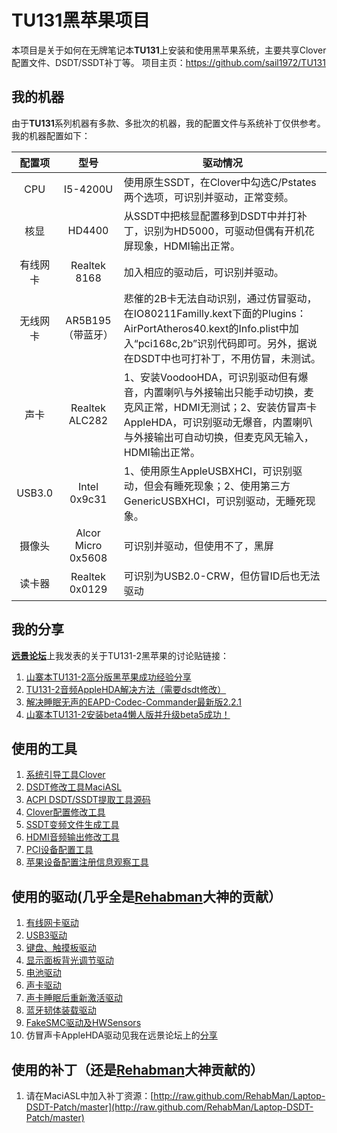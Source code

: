 # TU131黑苹果项目
本项目是关于如何在无牌笔记本**TU131**上安装和使用黑苹果系统，主要共享Clover配置文件、DSDT/SSDT补丁等。
项目主页：https://github.com/sail1972/TU131

## 我的机器
由于**TU131**系列机器有多款、多批次的机器，我的配置文件与系统补丁仅供参考。我的机器配置如下：

配置项 |型号 |驱动情况
:--------:|:-------:|----------
CPU     | I5-4200U | 使用原生SSDT，在Clover中勾选C/Pstates两个选项，可识别并驱动，正常变频。
核显     | HD4400 | 从SSDT中把核显配置移到DSDT中并打补丁，识别为HD5000，可驱动但偶有开机花屏现象，HDMI输出正常。
有线网卡 | Realtek 8168 | 加入相应的驱动后，可识别并驱动。
无线网卡 | AR5B195（带蓝牙）| 悲催的2B卡无法自动识别，通过仿冒驱动，在IO80211Familly.kext下面的Plugins：AirPortAtheros40.kext的Info.plist中加入“pci168c,2b”识别代码即可。另外，据说在DSDT中也可打补丁，不用仿冒，未测试。
声卡     | Realtek ALC282 | 1、安装VoodooHDA，可识别驱动但有爆音，内置喇叭与外接输出只能手动切换，麦克风正常，HDMI无测试；2、安装仿冒声卡AppleHDA，可识别驱动无爆音，内置喇叭与外接输出可自动切换，但麦克风无输入，HDMI输出正常。
USB3.0  | Intel 0x9c31 | 1、使用原生AppleUSBXHCI，可识别驱动，但会有睡死现象；2、使用第三方GenericUSBXHCI，可识别驱动，无睡死现象。
摄像头   | Alcor Micro 0x5608 | 可识别并驱动，但使用不了，黑屏
读卡器   | Realtek 0x0129 | 可识别为USB2.0-CRW，但仿冒ID后也无法驱动

## 我的分享
[**远景论坛**](http://bbs.pcbeta.com)上我发表的关于TU131-2黑苹果的讨论贴链接：

1. [山寨本TU131-2高分版黑苹果成功经验分享](http://bbs.pcbeta.com/viewthread-1534188-1-1.html)
2. [TU131-2音频AppleHDA解决方法（需要dsdt修改）](http://bbs.pcbeta.com/viewthread-1542989-1-1.html)
3. [解决睡眠无声的EAPD-Codec-Commander最新版2.2.1](http://bbs.pcbeta.com/viewthread-1546461-1-1.html)
4. [山寨本TU131-2安装beta4懒人版并升级beta5成功！](http://bbs.pcbeta.com/viewthread-1548655-1-1.html)


## 使用的工具

1. [系统引导工具Clover](http://sourceforge.net/projects/cloverefiboot/)
2. [DSDT修改工具MaciASL](http://sourceforge.net/projects/maciasl/)
3. [ACPI DSDT/SSDT提取工具源码](https://acpica.org/downloads)
4. [Clover配置修改工具](http://mackie100.webwacemaster.altervista.org/)
5. [SSDT变频文件生成工具](https://github.com/Piker-Alpha/ssdtPRGen.sh)
6. [HDMI音频输出修改工具](https://github.com/Piker-Alpha/AppleIntelFramebufferAzul.sh)
7. [PCI设备配置工具](http://sourceforge.net/projects/dpcimanager/)
8. [苹果设备配置注册信息观察工具](http://sourceforge.net/projects/iojones)

## 使用的驱动(几乎全是[Rehabman](https://github.com/RehabMan)大神的贡献）

1. [有线网卡驱动](https://bitbucket.org/RehabMan/os-x-realtek-network)
2. [USB3驱动](https://bitbucket.org/RehabMan/os-x-generic-usb3)
3. [键盘、触摸板驱动](https://bitbucket.org/RehabMan/os-x-voodoo-ps2-controller)
4. [显示面板背光调节驱动](https://bitbucket.org/RehabMan/os-x-acpi-backlight)
5. [电池驱动](https://bitbucket.org/RehabMan/os-x-acpi-battery-driver)
6. [声卡驱动](http://sourceforge.net/projects/voodoohda)
7. [声卡睡眠后重新激活驱动](https://bitbucket.org/RehabMan/os-x-eapd-codec-commander)
8. [蓝牙韧体装载驱动](https://code.google.com/p/os-x-atheros-3k-firmware/)
9. [FakeSMC驱动及HWSensors](http://hwsensors.com/releases)
10. 仿冒声卡AppleHDA驱动见我在远景论坛上的[分享](http://bbs.pcbeta.com/viewthread-1542989-1-1.html) 

## 使用的补丁（还是[Rehabman](https://github.com/RehabMan)大神贡献的）
1. 请在MaciASL中加入补丁资源：[http://raw.github.com/RehabMan/Laptop-DSDT-Patch/master](http://raw.github.com/RehabMan/Laptop-DSDT-Patch/master)

